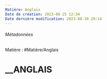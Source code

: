 ```yaml
---
Matière: Anglais
Date de création: 2023-08-25 12:34
Date dernière modification: 2023-08-30 20:14
---
```

###### Métadonnées
Matière : #Matière/Anglais 

# __ANGLAIS

